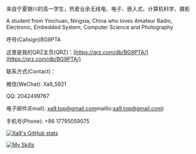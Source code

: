 来自宁夏银川的高一学生，热爱业余无线电、电子、嵌入式、计算机科学、摄影

A student from Yinchuan, Ningxia, China who loves Amateur Radio, Electronic, Embedded System, Computer Science and Photography



呼号(Callsign)BG9PTA

这里是我的QRZ主页(QRZ)：[https://qrz.com/db/BG9PTA/](https://qrz.com/db/BG9PTA/)

联系方式(Contact)：

微信(WeChat): Xa9_5921

QQ: 2042499767

电子邮件(Email): [xa9.top@gmail.com](mailto:xa9.top@gmail.com)mailto:xa9.top@gmail.com)

手机号(Phone): +86 17795059075

[![Xa9's GitHub stats](https://github-readme-stats.vercel.app/api?username=xa9-top)](https://github.com/anuraghazra/github-readme-stats)

[![My Skills](https://skillicons.dev/icons?i=html,python,cpp,linux,arch,debian,androidstudio,docker,arduino,blender,gmail,opencv,postman,powershell,gcp,cloudflare,github,vscode,php,ps,nginx)](https://skillicons.dev)

